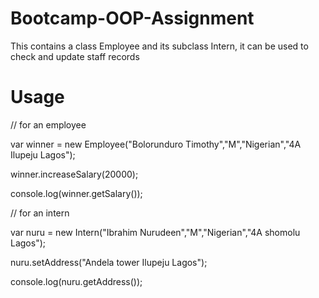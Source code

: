# Bootcamp-OOP-Assignment

This contains a class Employee and its subclass Intern,
it can be used to check and update staff records

# Usage
<p>// for an employee</p>
<p>var winner = new Employee("Bolorunduro Timothy","M","Nigerian","4A Ilupeju Lagos");</p>
<p>winner.increaseSalary(20000);</p>
<p>console.log(winner.getSalary());</p>

<p>// for an intern</p>
<p>var nuru = new Intern("Ibrahim Nurudeen","M","Nigerian","4A shomolu Lagos");</p>
<p>nuru.setAddress("Andela tower Ilupeju Lagos");</p>
<p>console.log(nuru.getAddress());</p>
